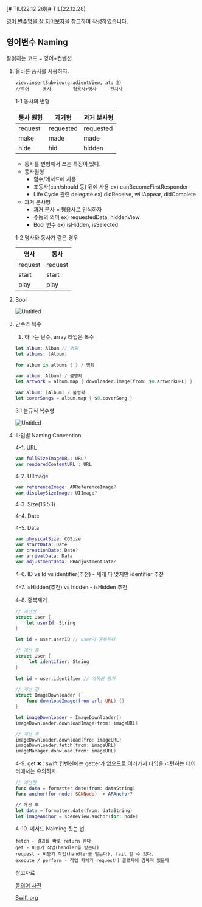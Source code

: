 [# TIL(22.12.28)[# TIL(22.12.28)

[영어 변수명을 잘 지어보자](https://www.youtube.com/watch?v=rbSnkiqPnJI)을 참고하여 작성하였습니다.

## **영어변수 Naming**

잘읽히는 코드 = 영어+컨벤션

1. 올바른 품사를 사용하자.
    
    ```
    view.insertSubview(gradientView, at: 2)
    //주어     동사        형용사+명사     전치사
    ```
    
    1-1 동사의 변형
    
    | 동사 원형 | 과거형 | 과거 분사형 |
    | --- | --- | --- |
    | request | requested | requested |
    | make | made | made |
    | hide | hid | hidden |
    - 동사를 변형해서 쓰는 특징이 있다.
    - 동사원형
        - 함수/메서드에 사용
        - 조동사(can/should 등) 뒤에 사용 ex) canBecomeFirstResponder
        - Life Cycle 관련 delegate ex) didReceive, willAppear, didComplete
    - 과거 분사형
        - 과거 분사 = 형용사로 인식하자
        - 수동의 의미 ex) requestedData, hiddenView
        - Bool 변수 ex) isHidden, isSelected
    
    1-2 명사와 동사가 같은 경우
    
    | 명사 | 동사 |
    | --- | --- |
    | request | request |
    | start | start |
    | play | play |

2. Bool
    
    ![Untitled](https://s3-us-west-2.amazonaws.com/secure.notion-static.com/464682d6-254e-41b0-b7f1-b835d7ee71ae/Untitled.png)
    
3. 단수와 복수
    1. 하나는 단수, array 타입은 복수
    
    ```swift
    let album: Album // 명확
    let albums: [Album]
    
    for album in albums { } / 명확
    
    var album: Album? / 불명확
    let artwork = album.map { downloader.image(from: $0.artworkURL) }
    
    var album: [Album] / 불명확
    let coverSongs = album.map { $0.coverSong }
    ```
    
    3.1 불규칙 복수형
    
    ![Untitled](https://s3-us-west-2.amazonaws.com/secure.notion-static.com/93c47941-cc1a-476f-a0ee-33ff69b5f211/Untitled.png)
    
4. 타입별 Naming Convention
    
    4-1. URL
        
    ```swift
    var fullSizeImageURL: URL?
    var renderedContentURL : URL
    ```
        
    4-2. UIImage
        
    ```swift
    var referenceImage: ARReferenceImage?
    var displaySizeImage: UIImage?
    ```
        
    4-3. Size(16.53)
    
    4-4. Date
    
    4-5. Data
    
    ```swift    
    var physicalSize: CGSize
    var startData: Date
    var creationDate: Date?
    var arrivalData: Data
    var adjustmentData: PHAdjustmentData?
    ```    
    
    4-6. ID vs Id vs identifier(추천)
        - 세개 다 맞지만 identifier 추천
    
    4-7. isHidden(추천) vs hidden
        - isHidden 추천
    
    4-8. 중복제거
    ```swift
    // 개선전
    struct User {
        let userId: String
    }

    let id = user.userID // user가 중복된다

    // 개선 후
    struct User {
         let identifier: String
    }
        
    let id = user.identifier // 가독성 증가

    ```
        
    ```swift
    // 개선 전
    struct ImageDownloader {
        func downloadImage(from url: URL) {}
    }

    let imageDownloader = ImageDownloader()
    imageDownloader.downloadImage(from: imageURL)

    // 개선 후
    imageDownloader.download(fro: imageURL)
    imageDownloader.fetch(from: imageURL)
    imageManager.donwload(from: imageURL)
    ```
    
    4-9. get ❌ : swift 컨벤션에는 getter가 없으므로 여러가지 타입을 리턴하는 데이터에서는 유의하자
    
    ```swift
    // 개선전
    func data = formatter.date(from: dataString)
    func anchor(for node: SCNNode) -> ARAnchor?

    // 개선 후
    let data = formatter.date(from: dataString)
    let imageAnchor = sceneView.anchor(for: node)
    ```
    
    4-10. 메서드 Naiming 짓는 법
    
    ```
    fetch - 결과를 바로 return 한다
    get - 비동기 작업(handler를 받는다)
    request - 비동기 작업(handler를 받는다), fail 할 수 있다.
    execute / perform - 작업 자체가 request나 클로저에 감싸져 있을때
    ```
    
    참고자료
        
    [동의어 사전](https://www.thesaurus.com/)

    [Swift.org](https://www.swift.org/documentation/api-design-guidelines/#naming)